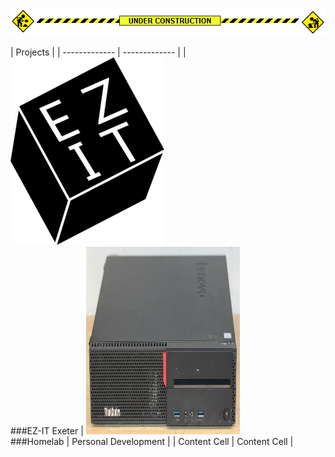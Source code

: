 ![EZ-IT Exeter Logo](images/construction.gif)


| Projects |
| ------------- | ------------- |
| ![EZ-IT Exeter Logo](images/Ez-ITDark-246x300.png) <br> ###EZ-IT Exeter | <img src="images/homelab.jpeg" width="246" height="300"> <br> ###Homelab | Personal Development |
| Content Cell  | Content Cell |
